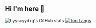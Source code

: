 ## Hi I'm here 👋
![hyyscyydxg's GitHub stats](https://github-readme-stats-sigma-ruddy.vercel.app/api?username=hyyscyydxg)
[![Top Langs](https://github-readme-stats-sigma-ruddy.vercel.app/api/top-langs/?username=hyyscyydxg&layout=compact)](https://github.com/fen-dada/github-readme-stats)
